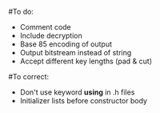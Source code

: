 #To do:

* Comment code
* Include decryption
* Base 85 encoding of output
* Output bitstream instead of string
* Accept different key lengths (pad & cut)


#To correct:

* Don't use keyword __using__ in .h files
* Initializer lists before constructor body
